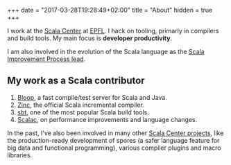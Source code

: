+++
date = "2017-03-28T19:28:49+02:00"
title = "About"
hidden = true
+++

I work at the [Scala Center](https://scala.epfl.ch) at [EPFL](https://www.epfl.ch/). I hack on tooling, primarly in compilers and build tools. My main focus is **developer productivity**.
  
I am also involved in the evolution of the Scala language as the [Scala Improvement Process lead](http://docs.scala-lang.org/sips/sip-submission.html).

## My work as a Scala contributor

1. [Bloop](https://github.com/scalacenter/bloop), a fast compile/test server for Scala and Java.
1. [Zinc](https://github.com/sbt/zinc), the official Scala incremental compiler.
1. [sbt](https://github.com/sbt/sbt), one of the most popular Scala build tools.
1. [Scalac](https://github.com/scala/scala), on performance improvements and language changes.

In the past, I've also been involved in many other [Scala Center
projects](https://github.com/scalacenter), like the production-ready
development of spores (a safer language feature for big data and functional
programming), various compiler plugins and macro libraries.